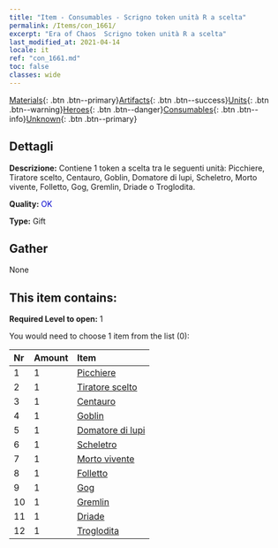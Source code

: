 ```yaml
---
title: "Item - Consumables - Scrigno token unità R a scelta"
permalink: /Items/con_1661/
excerpt: "Era of Chaos  Scrigno token unità R a scelta"
last_modified_at: 2021-04-14
locale: it
ref: "con_1661.md"
toc: false
classes: wide
---
```

 [Materials](/it/Items/){: .btn .btn--primary}[Artifacts](/it/Items/Artifacts/){: .btn .btn--success}[Units](/it/Items/Units/){: .btn .btn--warning}[Heroes](/it/Items/Heroes/){: .btn .btn--danger}[Consumables](/it/Items/Consumables/){: .btn .btn--info}[Unknown](/it/Items/Unknown/){: .btn .btn--primary}

## Dettagli
 **Descrizione:** Contiene 1 token a scelta tra le seguenti unità: Picchiere, Tiratore scelto, Centauro, Goblin, Domatore di lupi, Scheletro, Morto vivente, Folletto, Gog, Gremlin, Driade o Troglodita.

 **Quality:** <span style="color: #0000CD">OK</span>

 **Type:** Gift

## Gather

  None

## This item contains:

 **Required Level to open:** 1

 You would need to choose 1 item from the list (0):

  | Nr | Amount |     Item    |
  |:---|:-------|:------------|
  | 1 | 1 | [Picchiere](/it/Items/unt_190/) | 
  | 2 | 1 | [Tiratore scelto](/it/Items/unt_191/) | 
  | 3 | 1 | [Centauro](/it/Items/unt_199/) | 
  | 4 | 1 | [Goblin](/it/Items/unt_217/) | 
  | 5 | 1 | [Domatore di lupi](/it/Items/unt_218/) | 
  | 6 | 1 | [Scheletro](/it/Items/unt_208/) | 
  | 7 | 1 | [Morto vivente](/it/Items/unt_209/) | 
  | 8 | 1 | [Folletto](/it/Items/unt_226/) | 
  | 9 | 1 | [Gog](/it/Items/unt_227/) | 
  | 10 | 1 | [Gremlin](/it/Items/unt_235/) | 
  | 11 | 1 | [Driade](/it/Items/unt_262/) | 
  | 12 | 1 | [Troglodita](/it/Items/unt_244/) | 
